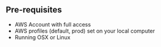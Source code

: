 ## Pre-requisites
* AWS Account with full access
* AWS profiles (default, prod) set on your local computer
* Running OSX or Linux
 
